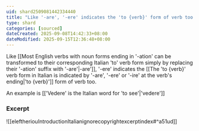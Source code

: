 ```yaml
---
uid: shard2509081442334440
title: "Like '-are', '-ere' indicates the 'to {verb}' form of verb too."
type: shard
categories: [sourced]
dateCreated: 2025-09-08T14:42:33+08:00
dateModified: 2025-09-15T12:36:48+08:00
---
```

Like [[Most English verbs with noun forms ending in '-ation' can be transformed to their corresponding Italian 'to' verb form simply by replacing their '-ation' suffix with '-are'|-are']], '-ere' indicates the [[The 'to {verb}' verb form in Italian is indicated by '-are', '-ere' or '-ire' at the verb's ending|'to {verb}']] form of verb too.

An example is [['Vedere' is the Italian word for 'to see'|'vedere']]
### Excerpt
![[eleftheriouIntroductionItalianignorecopyrightexcerptindex#^a51ud]]